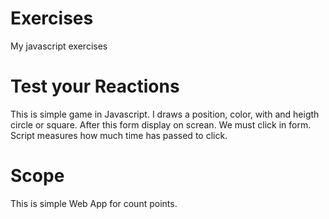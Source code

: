 # Exercises
My javascript exercises
# Test your Reactions
This is simple game in Javascript. I draws a position, color, with and heigth circle or square. After this form display on screan. We must click in form. Script measures how much time has passed to click.
# Scope 
This is simple Web App for count points.
